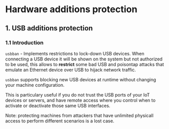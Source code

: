 # Hardware additions protection

## 1. USB additions protection

### 1.1 Introduction

`usbban` - Implements restrictions to lock-down USB devices.
When connecting a USB device it will be shown on the system but not
authorized to be used, this allows to **restrict** some bad USB
and poisontap attacks that emulate an Ethernet device over USB to
hijack network traffic.

`usbban` supports blocking new USB devices at runtime without changing your
machine configuration.

This is particulary useful if you do not trust the USB ports of your IoT
devices or servers, and have remote access where you control when to activate or deactivate those same USB interfaces.

Note: protecting machines from attackers
that have unlimited physicall access to perform different scenarios is a lost
case.
